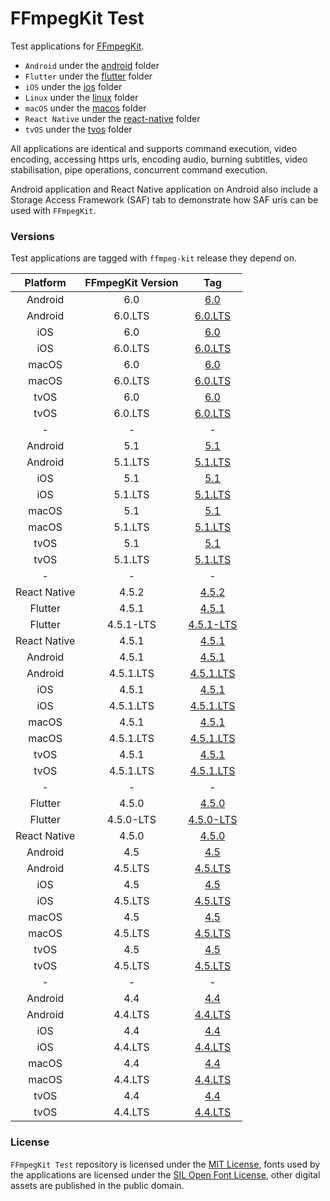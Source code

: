 # FFmpegKit Test

Test applications for [FFmpegKit](https://github.com/arthenica/ffmpeg-kit).

- `Android` under the [android](https://github.com/arthenica/ffmpeg-kit-test/tree/main/android) folder
- `Flutter` under the [flutter](https://github.com/arthenica/ffmpeg-kit-test/tree/main/flutter) folder
- `iOS` under the [ios](https://github.com/arthenica/ffmpeg-kit-test/tree/main/ios) folder
- `Linux` under the [linux](https://github.com/arthenica/ffmpeg-kit-test/tree/main/linux) folder
- `macOS` under the [macos](https://github.com/arthenica/ffmpeg-kit-test/tree/main/macos) folder
- `React Native` under the [react-native](https://github.com/arthenica/ffmpeg-kit-test/tree/main/react-native) folder
- `tvOS` under the [tvos](https://github.com/arthenica/ffmpeg-kit-test/tree/main/tvos) folder

All applications are identical and supports command execution, video encoding, accessing https urls, encoding audio,
burning subtitles, video stabilisation, pipe operations, concurrent command execution.

Android application and React Native application on Android also include a Storage Access Framework (SAF) tab to 
demonstrate how SAF uris can be used with `FFmpegKit`.

### Versions

Test applications are tagged with `ffmpeg-kit` release they depend on.

|  Platform | FFmpegKit Version |                                        Tag                                        |
| :----: |:-----------------:|:---------------------------------------------------------------------------------:|
| Android |        6.0        |       [6.0](https://github.com/arthenica/ffmpeg-kit-test/tree/android.v6.0)       |
| Android |      6.0.LTS      |   [6.0.LTS](https://github.com/arthenica/ffmpeg-kit-test/tree/android.v6.0.lts)   |
| iOS |        6.0        |         [6.0](https://github.com/arthenica/ffmpeg-kit-test/tree/ios.v6.0)         |
| iOS |      6.0.LTS      |    [6.0.LTS](https://github.com/arthenica/ffmpeg-kit-test/tree/ios.v6.0.lts)    |
| macOS |        6.0        |       [6.0](https://github.com/arthenica/ffmpeg-kit-test/tree/macos.v6.0)       |
| macOS |      6.0.LTS      |   [6.0.LTS](https://github.com/arthenica/ffmpeg-kit-test/tree/macos.v6.0.lts)   |
| tvOS |        6.0        |       [6.0](https://github.com/arthenica/ffmpeg-kit-test/tree/tvos.v6.0)        |
| tvOS |      6.0.LTS      |   [6.0.LTS](https://github.com/arthenica/ffmpeg-kit-test/tree/tvos.v6.0.lts)    |
| - |         -         |                                         -                                         |
| Android |        5.1        |       [5.1](https://github.com/arthenica/ffmpeg-kit-test/tree/android.v5.1)       |
| Android |      5.1.LTS      |   [5.1.LTS](https://github.com/arthenica/ffmpeg-kit-test/tree/android.v5.1.lts)   |
| iOS |        5.1        |         [5.1](https://github.com/arthenica/ffmpeg-kit-test/tree/ios.v5.1)         |
| iOS |      5.1.LTS      |    [5.1.LTS](https://github.com/arthenica/ffmpeg-kit-test/tree/ios.v5.1.lts)    |
| macOS |        5.1        |       [5.1](https://github.com/arthenica/ffmpeg-kit-test/tree/macos.v5.1)       |
| macOS |      5.1.LTS      |   [5.1.LTS](https://github.com/arthenica/ffmpeg-kit-test/tree/macos.v5.1.lts)   |
| tvOS |        5.1        |       [5.1](https://github.com/arthenica/ffmpeg-kit-test/tree/tvos.v5.1)        |
| tvOS |      5.1.LTS      |   [5.1.LTS](https://github.com/arthenica/ffmpeg-kit-test/tree/tvos.v5.1.lts)    |
| - |         -         |                                         -                                         |
| React Native |       4.5.2       |  [4.5.2](https://github.com/arthenica/ffmpeg-kit-test/tree/react.native.v4.5.2)   |
| Flutter |       4.5.1       |     [4.5.1](https://github.com/arthenica/ffmpeg-kit-test/tree/flutter.v4.5.1)     |
| Flutter |     4.5.1-LTS     | [4.5.1-LTS](https://github.com/arthenica/ffmpeg-kit-test/tree/flutter.v4.5.1.lts) |
| React Native |       4.5.1       |  [4.5.1](https://github.com/arthenica/ffmpeg-kit-test/tree/react.native.v4.5.1)   |
| Android |       4.5.1       |     [4.5.1](https://github.com/arthenica/ffmpeg-kit-test/tree/android.v4.5.1)     |
| Android |     4.5.1.LTS     | [4.5.1.LTS](https://github.com/arthenica/ffmpeg-kit-test/tree/android.v4.5.1.lts) |
| iOS |       4.5.1       |       [4.5.1](https://github.com/arthenica/ffmpeg-kit-test/tree/ios.v4.5.1)       |
| iOS |     4.5.1.LTS     |   [4.5.1.LTS](https://github.com/arthenica/ffmpeg-kit-test/tree/ios.v4.5.1.lts)   |
| macOS |       4.5.1       |      [4.5.1](https://github.com/arthenica/ffmpeg-kit-test/tree/macos.v4.5.1)      |
| macOS |     4.5.1.LTS     |  [4.5.1.LTS](https://github.com/arthenica/ffmpeg-kit-test/tree/macos.v4.5.1.lts)  |
| tvOS |       4.5.1       |      [4.5.1](https://github.com/arthenica/ffmpeg-kit-test/tree/tvos.v4.5.1)       |
| tvOS |     4.5.1.LTS     |  [4.5.1.LTS](https://github.com/arthenica/ffmpeg-kit-test/tree/tvos.v4.5.1.lts)   |
| - |         -         |                                         -                                          |
| Flutter |       4.5.0       |     [4.5.0](https://github.com/arthenica/ffmpeg-kit-test/tree/flutter.v4.5.0)     |
| Flutter |     4.5.0-LTS     | [4.5.0-LTS](https://github.com/arthenica/ffmpeg-kit-test/tree/flutter.v4.5.0.lts) |
| React Native |       4.5.0       |  [4.5.0](https://github.com/arthenica/ffmpeg-kit-test/tree/react.native.v4.5.0)   |
| Android |        4.5        |       [4.5](https://github.com/arthenica/ffmpeg-kit-test/tree/android.v4.5)       |
| Android |      4.5.LTS      |   [4.5.LTS](https://github.com/arthenica/ffmpeg-kit-test/tree/android.v4.5.lts)   |
| iOS |        4.5        |         [4.5](https://github.com/arthenica/ffmpeg-kit-test/tree/ios.v4.5)         |
| iOS |      4.5.LTS      |     [4.5.LTS](https://github.com/arthenica/ffmpeg-kit-test/tree/ios.v4.5.lts)     |
| macOS |        4.5        |        [4.5](https://github.com/arthenica/ffmpeg-kit-test/tree/macos.v4.5)        |
| macOS |      4.5.LTS      |    [4.5.LTS](https://github.com/arthenica/ffmpeg-kit-test/tree/macos.v4.5.lts)    |
| tvOS |        4.5        |        [4.5](https://github.com/arthenica/ffmpeg-kit-test/tree/tvos.v4.5)         |
| tvOS |      4.5.LTS      |    [4.5.LTS](https://github.com/arthenica/ffmpeg-kit-test/tree/tvos.v4.5.lts)     |
| - |         -         |                                         -                                          |
| Android |        4.4        |       [4.4](https://github.com/arthenica/ffmpeg-kit-test/tree/android.v4.4)       |
| Android |      4.4.LTS      |   [4.4.LTS](https://github.com/arthenica/ffmpeg-kit-test/tree/android.v4.4.lts)   |
| iOS |        4.4        |         [4.4](https://github.com/arthenica/ffmpeg-kit-test/tree/ios.v4.4)         |
| iOS |      4.4.LTS      |     [4.4.LTS](https://github.com/arthenica/ffmpeg-kit-test/tree/ios.v4.4.lts)     |
| macOS |        4.4        |        [4.4](https://github.com/arthenica/ffmpeg-kit-test/tree/macos.v4.4)        |
| macOS |      4.4.LTS      |    [4.4.LTS](https://github.com/arthenica/ffmpeg-kit-test/tree/macos.v4.4.lts)    |
| tvOS |        4.4        |        [4.4](https://github.com/arthenica/ffmpeg-kit-test/tree/tvos.v4.4)         |
| tvOS |      4.4.LTS      |    [4.4.LTS](https://github.com/arthenica/ffmpeg-kit-test/tree/tvos.v4.4.lts)     |

### License

`FFmpegKit Test` repository is licensed under the [MIT License](https://opensource.org/licenses/MIT), fonts used by 
the applications are licensed under the [SIL Open Font License](https://opensource.org/licenses/OFL-1.1), other 
digital assets are published in the public domain.
